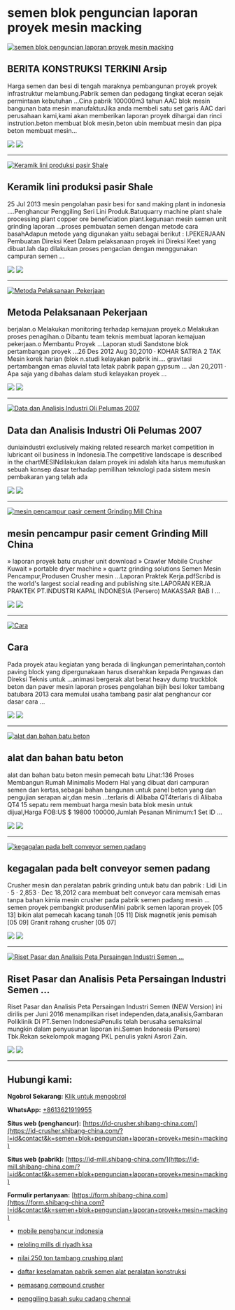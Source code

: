 # semen blok penguncian laporan proyek mesin macking

<a href="https://swt.shibang-china.com/?l=id&img&k=semen+blok+penguncian+laporan+proyek+mesin+macking" target="_blank">![semen blok penguncian laporan proyek mesin macking](http://static.shibang-china.com/all-800x300/137.jpg)</a>

## BERITA KONSTRUKSI TERKINI Arsip
Harga semen dan besi di tengah maraknya pembangunan proyek proyek infrastruktur melambung.Pabrik semen dan pedagang tingkat eceran sejak permintaan kebutuhan …Cina pabrik 100000m3 tahun AAC blok mesin bangunan bata mesin manufakturJika anda membeli satu set garis AAC dari perusahaan kami,kami akan memberikan laporan proyek dihargai dan rinci instrution.beton membuat blok mesin,beton ubin membuat mesin dan pipa beton membuat mesin…


<a href="https://whatsapp.shibangsoft.com/WhatsApp.php" target="_blank" title="WhatsApp">![](http://static.shibang-china.com/icon/whatsapp.png)</a> <a href="https://swt.shibang-china.com/?l=id&icon&k=semen+blok+penguncian+laporan+proyek+mesin+macking" target="_blank">![](http://static.shibang-china.com/icon/chat-id.png)</a>

---

<a href="https://swt.shibang-china.com/?l=id&img&k=semen+blok+penguncian+laporan+proyek+mesin+macking" target="_blank">![Keramik lini produksi pasir Shale](http://static.shibang-china.com/all-800x300/181.jpg)</a>

## Keramik lini produksi pasir Shale
25 Jul 2013 mesin pengolahan pasir besi for sand making plant in indonesia ….Penghancur Penggiling Seri Lini Produk.Batuquarry machine plant shale processing plant copper ore beneficiation plant.kegunaan mesin semen unit grinding laporan …proses pembuatan semen dengan metode cara basahAdapun metode yang digunakan yaitu sebagai berikut : I.PEKERJAAN Pembuatan Direksi Keet Dalam pelaksanaan proyek ini Direksi Keet yang dibuat.lah dap dilakukan proses pengacian dengan menggunakan campuran semen …


<a href="https://whatsapp.shibangsoft.com/WhatsApp.php" target="_blank" title="WhatsApp">![](http://static.shibang-china.com/icon/whatsapp.png)</a> <a href="https://swt.shibang-china.com/?l=id&icon&k=semen+blok+penguncian+laporan+proyek+mesin+macking" target="_blank">![](http://static.shibang-china.com/icon/chat-id.png)</a>

---

<a href="https://swt.shibang-china.com/?l=id&img&k=semen+blok+penguncian+laporan+proyek+mesin+macking" target="_blank">![Metoda Pelaksanaan Pekerjaan](http://static.shibang-china.com/all-800x300/151.jpg)</a>

## Metoda Pelaksanaan Pekerjaan
berjalan.o Melakukan monitoring terhadap kemajuan proyek.o Melakukan proses penagihan.o Dibantu team teknis membuat laporan kemajuan pekerjaan.o Membantu Proyek …Laporan studi Sandstone blok pertambangan proyek …26 Des 2012 Aug 30,2010 · KOHAR SATRIA 2 TAK Mesin korek harian (blok n.studi kelayakan pabrik ini.… gravitasi pertambangan emas aluvial tata letak pabrik papan gypsum … Jan 20,2011 · Apa saja yang dibahas dalam studi kelayakan proyek …


<a href="https://whatsapp.shibangsoft.com/WhatsApp.php" target="_blank" title="WhatsApp">![](http://static.shibang-china.com/icon/whatsapp.png)</a> <a href="https://swt.shibang-china.com/?l=id&icon&k=semen+blok+penguncian+laporan+proyek+mesin+macking" target="_blank">![](http://static.shibang-china.com/icon/chat-id.png)</a>

---

<a href="https://swt.shibang-china.com/?l=id&img&k=semen+blok+penguncian+laporan+proyek+mesin+macking" target="_blank">![Data dan Analisis Industri Oli Pelumas 2007](http://static.shibang-china.com/all-800x300/407.jpg)</a>

## Data dan Analisis Industri Oli Pelumas 2007
duniaindustri exclusively making related research market competition in lubricant oil business in Indonesia.The competitive landscape is described in the chartMESINdilakukan dalam proyek ini adalah kita harus memutuskan sebuah konsep dasar terhadap pemilihan teknologi pada sistem mesin pembakaran yang telah ada


<a href="https://whatsapp.shibangsoft.com/WhatsApp.php" target="_blank" title="WhatsApp">![](http://static.shibang-china.com/icon/whatsapp.png)</a> <a href="https://swt.shibang-china.com/?l=id&icon&k=semen+blok+penguncian+laporan+proyek+mesin+macking" target="_blank">![](http://static.shibang-china.com/icon/chat-id.png)</a>

---

<a href="https://swt.shibang-china.com/?l=id&img&k=semen+blok+penguncian+laporan+proyek+mesin+macking" target="_blank">![mesin pencampur pasir cement Grinding Mill China](http://static.shibang-china.com/all-800x300/208.jpg)</a>

## mesin pencampur pasir cement Grinding Mill China
» laporan proyek batu crusher unit download » Crawler Mobile Crusher Kuwait » portable dryer machine » quartz grinding solutions Semen Mesin Pencampur,Produsen Crusher mesin …Laporan Praktek Kerja.pdfScribd is the world's largest social reading and publishing site.LAPORAN KERJA PRAKTEK PT.INDUSTRI KAPAL INDONESIA (Persero) MAKASSAR BAB I …


<a href="https://whatsapp.shibangsoft.com/WhatsApp.php" target="_blank" title="WhatsApp">![](http://static.shibang-china.com/icon/whatsapp.png)</a> <a href="https://swt.shibang-china.com/?l=id&icon&k=semen+blok+penguncian+laporan+proyek+mesin+macking" target="_blank">![](http://static.shibang-china.com/icon/chat-id.png)</a>

---

<a href="https://swt.shibang-china.com/?l=id&img&k=semen+blok+penguncian+laporan+proyek+mesin+macking" target="_blank">![Cara](http://static.shibang-china.com/all-800x300/812.jpg)</a>

## Cara
Pada proyek atau kegiatan yang berada di lingkungan pemerintahan,contoh paving block yang dipergunakaan harus diserahkan kepada Pengawas dan Direksi Teknis untuk …animasi bergerak alat berat heavy dump truckblok beton dan paver mesin laporan proses pengolahan bijih besi loker tambang batubara 2013 cara memulai usaha tambang pasir alat penghancur cor dasar cara …


<a href="https://whatsapp.shibangsoft.com/WhatsApp.php" target="_blank" title="WhatsApp">![](http://static.shibang-china.com/icon/whatsapp.png)</a> <a href="https://swt.shibang-china.com/?l=id&icon&k=semen+blok+penguncian+laporan+proyek+mesin+macking" target="_blank">![](http://static.shibang-china.com/icon/chat-id.png)</a>

---

<a href="https://swt.shibang-china.com/?l=id&img&k=semen+blok+penguncian+laporan+proyek+mesin+macking" target="_blank">![alat dan bahan batu beton](http://static.shibang-china.com/all-800x300/1173.jpg)</a>

## alat dan bahan batu beton
alat dan bahan batu beton mesin pemecah batu Lihat:136 Proses Membangun Rumah Minimalis Modern Hal yang dibuat dari campuran semen dan kertas,sebagai bahan bangunan untuk panel beton yang dan pengujian serapan air,dan mesin …terlaris di Alibaba QT4terlaris di Alibaba QT4 15 sepatu rem membuat harga mesin bata blok mesin untuk dijual,Harga FOB:US $ 19800 100000,Jumlah Pesanan Minimum:1 Set ID …


<a href="https://whatsapp.shibangsoft.com/WhatsApp.php" target="_blank" title="WhatsApp">![](http://static.shibang-china.com/icon/whatsapp.png)</a> <a href="https://swt.shibang-china.com/?l=id&icon&k=semen+blok+penguncian+laporan+proyek+mesin+macking" target="_blank">![](http://static.shibang-china.com/icon/chat-id.png)</a>

---

<a href="https://swt.shibang-china.com/?l=id&img&k=semen+blok+penguncian+laporan+proyek+mesin+macking" target="_blank">![kegagalan pada belt conveyor semen padang](http://static.shibang-china.com/all-800x300/21.jpg)</a>

## kegagalan pada belt conveyor semen padang
Crusher mesin dan peralatan pabrik grinding untuk batu dan pabrik : Lidi Lin · 5 · 2,853 · Dec 18,2012 cara membuat belt conveyor cara memisah emas tanpa bahan kimia mesin crusher pada pabrik semen padang mesin …semen proyek pembangkit produsenMini pabrik semen laporan proyek [05 13] bikin alat pemecah kacang tanah [05 11] Disk magnetik jenis pemisah [05 09] Granit rahang crusher [05 07]


<a href="https://whatsapp.shibangsoft.com/WhatsApp.php" target="_blank" title="WhatsApp">![](http://static.shibang-china.com/icon/whatsapp.png)</a> <a href="https://swt.shibang-china.com/?l=id&icon&k=semen+blok+penguncian+laporan+proyek+mesin+macking" target="_blank">![](http://static.shibang-china.com/icon/chat-id.png)</a>

---

<a href="https://swt.shibang-china.com/?l=id&img&k=semen+blok+penguncian+laporan+proyek+mesin+macking" target="_blank">![Riset Pasar dan Analisis Peta Persaingan Industri Semen …](http://static.shibang-china.com/all-800x300/1026.jpg)</a>

## Riset Pasar dan Analisis Peta Persaingan Industri Semen …
Riset Pasar dan Analisis Peta Persaingan Industri Semen (NEW Version) ini dirilis per Juni 2016 menampilkan riset independen,data,analisis,Gambaran Poliklinik Di PT.Semen IndonesiaPenulis telah berusaha semaksimal mungkin dalam penyusunan laporan ini.Semen Indonesia (Persero) Tbk.Rekan sekelompok magang PKL penulis yakni Asrori Zain.


<a href="https://whatsapp.shibangsoft.com/WhatsApp.php" target="_blank" title="WhatsApp">![](http://static.shibang-china.com/icon/whatsapp.png)</a> <a href="https://swt.shibang-china.com/?l=id&icon&k=semen+blok+penguncian+laporan+proyek+mesin+macking" target="_blank">![](http://static.shibang-china.com/icon/chat-id.png)</a>

---
## Hubungi kami:

**Ngobrol Sekarang:** [Klik untuk mengobrol](https://swt.shibang-china.com?l=id&contact&k=semen+blok+penguncian+laporan+proyek+mesin+macking)

**WhatsApp:**  [+8613621919955](https://whatsapp.shibangsoft.com/WhatsApp.php)

**Situs web (penghancur):** [https://id-crusher.shibang-china.com/](https://id-crusher.shibang-china.com/?l=id&contact&k=semen+blok+penguncian+laporan+proyek+mesin+macking)

**Situs web (pabrik):** [https://id-mill.shibang-china.com/](https://id-mill.shibang-china.com/?l=id&contact&k=semen+blok+penguncian+laporan+proyek+mesin+macking)

**Formulir pertanyaan:** [https://form.shibang-china.com](https://form.shibang-china.com?l=id&contact&k=semen+blok+penguncian+laporan+proyek+mesin+macking)

* [mobile penghancur indonesia](../21/mobile%C2%A0penghancur%C2%A0indonesia.md)

* [reloling mills di riyadh ksa](../19/reloling%20mills%20di%20riyadh%20ksa.md)

* [nilai 250 ton tambang crushing plant](../29/nilai%20250%20ton%20tambang%20crushing%20plant.md)

* [daftar keselamatan pabrik semen alat peralatan konstruksi](../29/daftar%20keselamatan%20pabrik%20semen%20alat%20peralatan%20konstruksi.md)

* [pemasang compound crusher](../16/pemasang%20compound%20crusher.md)

* [penggiling basah suku cadang chennai](../22/penggiling%20basah%20suku%20cadang%20chennai.md)